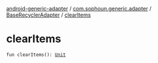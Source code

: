 [android-generic-adapter](../../index.md) / [com.sophoun.generic.adapter](../index.md) / [BaseRecyclerAdapter](index.md) / [clearItems](./clear-items.md)

# clearItems

`fun clearItems(): `[`Unit`](https://kotlinlang.org/api/latest/jvm/stdlib/kotlin/-unit/index.html)